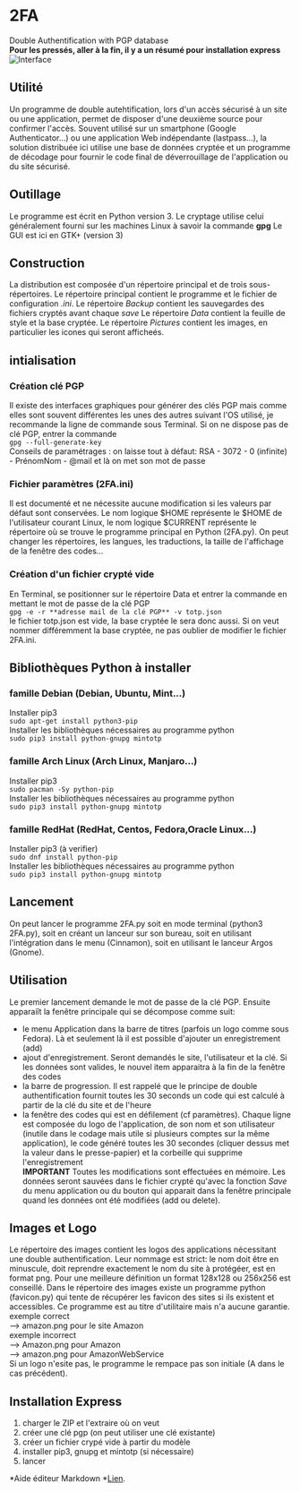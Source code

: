 # 2FA
Double Authentification with PGP database  
**Pour les pressés, aller à la fin, il y a un résumé pour installation express**  
![Interface](http://pix.toile-libre.org/upload/original/1608540219.png)

## Utilité
Un programme de double autehtification, lors d'un accès sécurisé à un site ou une application, permet de disposer d'une deuxième source pour confirmer l'accès. Souvent utilisé sur un smartphone (Google Authenticator...)  ou une application Web indépendante (lastpass...), la solution distribuée ici utilise une base de données cryptée et un programme de décodage pour fournir le code final de déverrouillage de l'application ou du site sécurisé.

## Outillage
Le programme est écrit en Python version 3.
Le cryptage utilise celui généralement fourni sur les machines Linux à savoir la commande **gpg**
Le GUI est ici en GTK+ (version 3)

## Construction
La distribution est composée d'un répertoire principal et de trois sous-répertoires.
Le répertoire principal contient le programme et le fichier de configuration *.ini*.
Le répertoire *Backup* contient les sauvegardes des fichiers cryptés avant chaque *save*
Le répertoire *Data* contient la feuille de style et la base cryptée.
Le répertoire *Pictures* contient les images, en particulier les icones qui seront afficheés.

## intialisation
### Création clé PGP
Il existe des interfaces graphiques pour générer des clés PGP mais comme elles sont souvent différentes les unes des autres suivant l'OS utilisé, je recommande la ligne de commande sous Terminal.
Si on ne dispose pas de clé PGP, entrer la commande  
`gpg --full-generate-key`  
Conseils de paramétrages : on laisse tout à défaut: RSA - 3072 - 0 (infinite) - PrénomNom - @mail et là on met son mot de passe
### Fichier paramètres (2FA.ini)
Il est documenté et ne nécessite aucune modification si les valeurs par défaut sont conservées. Le nom logique $HOME représente le $HOME de l'utilisateur courant Linux, le nom logique $CURRENT représente le répertoire où se trouve le programme principal en Python (2FA.py). On peut changer les répertoires, les langues, les traductions, la taille de l'affichage de la fenêtre des codes...
### Création d'un fichier crypté vide
En Terminal, se positionner sur le répertoire Data et entrer la commande en mettant le mot de passe de la clé PGP  
`gpg -e -r **adresse mail de la clé PGP** -v totp.json`  
le fichier totp.json est vide, la base cryptée le sera donc aussi. Si on veut nommer différemment la base cryptée, ne pas oublier de modifier le fichier 2FA.ini.

## Bibliothèques Python à installer
### famille Debian (Debian, Ubuntu, Mint...)
Installer pip3  
`sudo apt-get install python3-pip`  
Installer les bibliothèques nécessaires au programme python  
`sudo pip3 install python-gnupg mintotp`
### famille Arch Linux (Arch Linux, Manjaro...)
Installer pip3  
`sudo pacman -Sy python-pip`  
Installer les bibliothèques nécessaires au programme python  
`sudo pip3 install python-gnupg mintotp`  
### famille RedHat (RedHat, Centos, Fedora,Oracle Linux...)
Installer pip3 (à verifier)  
`sudo dnf install python-pip`  
Installer les bibliothèques nécessaires au programme python  
`sudo pip3 install python-gnupg mintotp`

## Lancement
On peut lancer le programme 2FA.py soit en mode terminal (python3 2FA.py), soit en créant un lanceur sur son bureau, soit en utilisant l'intégration dans le menu (Cinnamon), soit en utilisant le lanceur Argos (Gnome).

## Utilisation
Le premier lancement demande le mot de passe de la clé PGP.
Ensuite apparaiît la fenêtre principale qui se décompose comme suit:
- le menu Application dans la barre de titres (parfois un logo comme sous Fedora). Là et seulement là il est possible d'ajouter un enregistrement (add)
- ajout d'enregistrement. Seront demandés le site, l'utilisateur et la clé. Si les données sont valides, le nouvel item apparaitra à la fin de la fenêtre des codes
- la barre de progression. Il est rappelé que le principe de double authentification fournit toutes les 30 seconds un code qui est calculé à partir de la clé du site et de l'heure
- la fenêtre des codes qui est en défilement (cf paramètres). Chaque ligne est composée du logo de l'application, de son nom et son utilisateur (inutile dans le codage mais utile si plusieurs comptes sur la même application), le code généré toutes les 30 secondes (cliquer dessus met la valeur dans le presse-papier) et la corbeille qui supprime l'enregistrement  
**IMPORTANT** Toutes les modifications sont effectuées en mémoire. Les données seront sauvées dans le fichier crypté qu'avec la fonction *Save* du menu application ou du bouton qui apparait dans la fenêtre principale quand les données ont été modifiées (add ou delete).

## Images et Logo
Le répertoire des images contient les logos des applications nécessitant une double authentification.
Leur nommage est strict: le nom doit être en minuscule, doit reprendre exactement le nom du site à protégéer, est en format png. Pour une meilleure définition un format 128x128 ou 256x256 est conseillé. Dans le répertoire des images existe un programme python (favicon.py) qui tente de récupérer les favicon des sites si ils existent et accessibles. Ce programme est au titre d'utilitaire mais n'a aucune garantie.
exemple correct  
  --> amazon.png pour le site Amazon  
exemple incorrect  
  --> Amazon.png pour Amazon  
  --> amazon.png pour AmazonWebService  
Si un  logo n'esite pas, le programme le rempace pas son initiale (A dans le cas précédent).

## Installation Express
1. charger le ZIP et l'extraire où on veut
2. créer une clé pgp (on peut utiliser une clé existante)
3. créer un fichier crypé vide à partir du modèle
4. installer pip3, gnupg et mintotp (si nécessaire)
5. lancer

*Aide éditeur Markdown  *[Lien](https://www.ionos.fr/digitalguide/sites-internet/developpement-web/markdown/).
